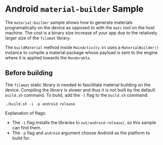 # Android `material-builder` Sample

The `material-builder` sample shows how to generate materials programatically on the device as
opposed to with the `matc` tool on the host machine. The cost is a binary size increase of your app
due to the relatively larger size of the `filamat` library.

The `buildMaterial` method inside `MainActivity.kt` uses a `MaterialBuilder()` instance to compile a
material package whose payload is sent to the engine where it is applied towards the `Renderable`.

## Before building

The `filamat` static library is needed to fascilitate material building on the device. Compiling the
library is slower and thus it is not built by the default `build.sh` command. To build, add the `-l`
flag to the `build.sh` command:

```
./build.sh -i -p android release
```

Explanation of flags:

- The `-i` flag installs the libraries to `out/android-release/`, so this sample can find them.
- The `-p` flag and `android` argument choose Android as the platform to build for.
